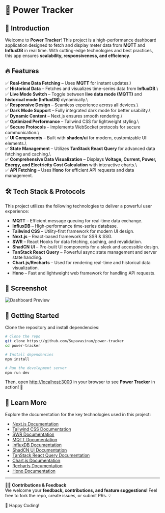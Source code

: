 # 🚀 Power Tracker

## 📌 Introduction

Welcome to **Power Tracker**! This project is a high-performance dashboard application designed to fetch and display meter data from **MQTT** and **InfluxDB** in real time. With cutting-edge technologies and best practices, this app ensures **scalability, responsiveness, and efficiency**.

## 🔥 Features

✅ **Real-time Data Fetching** – Uses **MQTT** for instant updates.\  
✅ **Historical Data** – Fetches and visualizes time-series data from **InfluxDB**.\  
✅ **Live Mode Switch** – Toggle between **live data mode (MQTT)** and **historical mode (InfluxDB)** dynamically.\  
✅ **Responsive Design** – Seamless experience across all devices.\  
✅ **Dark Mode Support** – Fully integrated dark mode for better usability.\  
✅ **Dynamic Content** – Next.js ensures smooth rendering.\  
✅ **Optimized Performance** – Tailwind CSS for lightweight styling.\  
✅ **Secure Protocols** – Implements WebSocket protocols for secure communication.\  
✅ **UI Components** – Built with **shadcn/ui** for modern, customizable UI elements.\  
✅ **State Management** – Utilizes **TanStack React Query** for advanced data fetching and caching.\  
✅ **Comprehensive Data Visualization** – Displays **Voltage, Current, Power, Energy, and Electricity Cost Calculation** with interactive charts.\  
✅ **API Fetching** – Uses **Hono** for efficient API requests and data management.

## 🛠️ Tech Stack & Protocols

This project utilizes the following technologies to deliver a powerful user experience:

- **MQTT** – Efficient message queuing for real-time data exchange.
- **InfluxDB** – High-performance time-series database.
- **Tailwind CSS** – Utility-first framework for modern UI design.
- **Next.js** – React-based framework for SSR & SSG.
- **SWR** – React Hooks for data fetching, caching, and revalidation.
- **ShadCN UI** – Pre-built UI components for a sleek and accessible design.
- **TanStack React Query** – Powerful async state management and server state handling.
- **Chart.js/Recharts** – Used for rendering real-time and historical data visualization.
- **Hono** – Fast and lightweight web framework for handling API requests.

## 📸 Screenshot

![Dashboard Preview](https://imgur.com/l5VPeXl.jpeg)

## 🚀 Getting Started

Clone the repository and install dependencies:

```bash
# Clone the repo
git clone https://github.com/Supavasinan/power-tracker
cd power-tracker

# Install dependencies
npm install

# Run the development server
npm run dev
```

Then, open [http://localhost:3000](http://localhost:3000) in your browser to see **Power Tracker** in action! 🚀

## 📖 Learn More

Explore the documentation for the key technologies used in this project:

- [Next.js Documentation](https://nextjs.org/docs)
- [Tailwind CSS Documentation](https://tailwindcss.com/docs)
- [SWR Documentation](https://swr.vercel.app/docs)
- [MQTT Documentation](https://mqtt.org/documentation)
- [InfluxDB Documentation](https://docs.influxdata.com/)
- [ShadCN UI Documentation](https://ui.shadcn.com/)
- [TanStack React Query Documentation](https://tanstack.com/query/latest/docs/react)
- [Chart.js Documentation](https://www.chartjs.org/docs/latest/)
- [Recharts Documentation](https://recharts.org/en-US/)
- [Hono Documentation](https://hono.dev/)

---

👨‍💻 **Contributions & Feedback**  
We welcome your **feedback, contributions, and feature suggestions**! Feel free to fork the repo, create issues, or submit PRs. 💡

🚀 Happy Coding!

